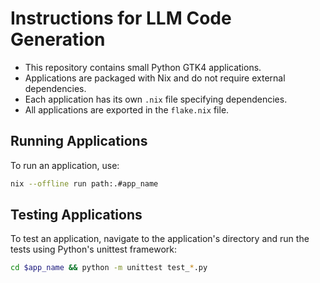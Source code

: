 # Instructions for LLM Code Generation

- This repository contains small Python GTK4 applications.
- Applications are packaged with Nix and do not require external dependencies.
- Each application has its own `.nix` file specifying dependencies.
- All applications are exported in the `flake.nix` file.

## Running Applications

To run an application, use:

```bash
nix --offline run path:.#app_name
```

## Testing Applications

To test an application, navigate to the application's directory and run the tests using Python's unittest framework:

```bash
cd $app_name && python -m unittest test_*.py
```
